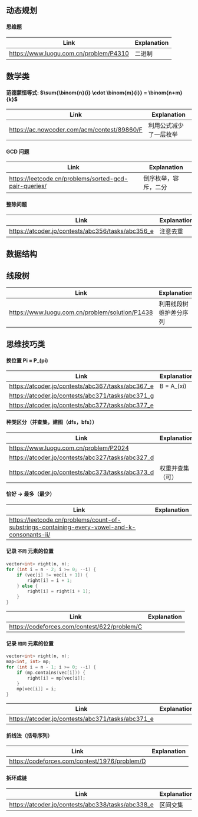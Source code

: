## 动态规划

#### 思维题

| Link                                   | Explanation |
| -------------------------------------- | ----------- |
| https://www.luogu.com.cn/problem/P4310 | 二进制      |


## 数学类

#### 范德蒙恒等式:  $\sum{\binom{n}{i} \cdot \binom{m}{i}} = \binom{n+m}{k}$

| Link                                        | Explanation            |
| ------------------------------------------- | ---------------------- |
| https://ac.nowcoder.com/acm/contest/89860/F | 利用公式减少了一层枚举 |



#### GCD 问题

| Link                                                  | Explanation          |
| ----------------------------------------------------- | -------------------- |
| https://leetcode.cn/problems/sorted-gcd-pair-queries/ | 倒序枚举，容斥，二分 |



#### 整除问题

| Link                                              | Explanation |
| ------------------------------------------------- | ----------- |
| https://atcoder.jp/contests/abc356/tasks/abc356_e | 注意去重    |



## 数据结构

## 线段树

| Link                                            | Explanation            |
| ----------------------------------------------- | ---------------------- |
| https://www.luogu.com.cn/problem/solution/P1438 | 利用线段树维护差分序列 |



## 思维技巧类

#### 换位置  Pi =  P_(pi)

| Link                                              | Explanation |
| ------------------------------------------------- | ----------- |
| https://atcoder.jp/contests/abc367/tasks/abc367_e | B = A_(xi)  |
| https://atcoder.jp/contests/abc371/tasks/abc371_g |             |
| https://atcoder.jp/contests/abc377/tasks/abc377_e |             |


#### 种类区分（并查集，建图（dfs，bfs））

| Link                                              | Explanation      |
| ------------------------------------------------- | ---------------- |
| https://www.luogu.com.cn/problem/P2024            |                  |
| https://atcoder.jp/contests/abc327/tasks/abc327_d |                  |
| https://atcoder.jp/contests/abc373/tasks/abc373_d | 权重并查集（可） |



#### 恰好 -> 最多（最少）

| Link                                                                                         | Explanation |
| -------------------------------------------------------------------------------------------- | ----------- |
| https://leetcode.cn/problems/count-of-substrings-containing-every-vowel-and-k-consonants-ii/ |             |



#### 记录 `不同` 元素的位置
```cpp []
vector<int> right(n, n);
for (int i = n - 2; i >= 0; --i) {
    if (vec[i] != vec[i + 1]) {
        right[i] = i + 1;
    } else {
        right[i] = right[i + 1];
    }
}
```

| Link                                         | Explanation |
| -------------------------------------------- | ----------- |
| https://codeforces.com/contest/622/problem/C |             |



#### 记录 `相同` 元素的位置
```cpp []
vector<int> right(n, n);
map<int, int> mp;
for (int i = n - 1; i >= 0; --i) {
    if (mp.contains(vec[i])) {
        right[i] = mp[vec[i]];
    }
    mp[vec[i]] = i;
}
```

| Link                                              | Explanation |
| ------------------------------------------------- | ----------- |
| https://atcoder.jp/contests/abc371/tasks/abc371_e |             |



#### 折线法（括号序列）

| Link                                          | Explanation |
| --------------------------------------------- | ----------- |
| https://codeforces.com/contest/1976/problem/D |             |



#### 拆环成链

| Link                                              | Explanation |
| ------------------------------------------------- | ----------- |
| https://atcoder.jp/contests/abc338/tasks/abc338_e | 区间交集    |
